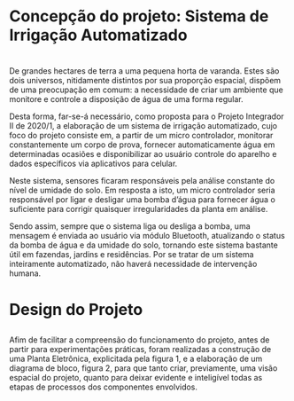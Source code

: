 # Concepção do projeto: Sistema de Irrigação Automatizado <h1>
<p> 
  De grandes hectares de terra a uma pequena horta de varanda. Estes são dois universos, nitidamente distintos por sua proporção espacial, dispõem de uma preocupação em comum: a necessidade de criar um ambiente que monitore e controle a disposição de água de uma forma regular.
</p>
<p>
  Desta forma, far-se-á necessário, como proposta para o Projeto Integrador II de 2020/1, a elaboração de um sistema de irrigação automatizado, cujo foco do projeto consiste em, a partir de um micro controlador, monitorar constantemente um corpo de prova, fornecer automaticamente água em determinadas ocasiões e disponibilizar ao usuário controle do aparelho e dados específicos via aplicativos para celular.
</p>
<p>
  Neste sistema, sensores ficaram responsáveis pela análise constante do nível de umidade do solo. Em resposta a isto, um micro controlador seria responsável por ligar e desligar uma bomba d’água para fornecer água o suficiente para corrigir quaisquer irregularidades da planta em análise.
</p>
<p>
  Sendo assim, sempre que o sistema liga ou desliga a bomba, uma mensagem é enviada ao usuário via módulo Bluetooth, atualizando o status da bomba de água e da umidade do solo, tornando este sistema bastante útil em fazendas, jardins e residências. Por se tratar de um sistema inteiramente automatizado, não haverá necessidade de intervenção humana.
</p>

# Design do Projeto <h2>
<p>
  Afim de facilitar a compreensão do funcionamento do projeto, antes de partir para experimentações práticas, foram realizadas a construção de uma Planta Eletrônica, explicitada pela figura 1, e a elaboração de um diagrama de bloco, figura 2, para que tanto criar, previamente, uma visão espacial do projeto, quanto para deixar evidente e inteligível todas as etapas de processos dos componentes envolvidos.
</p>
  
